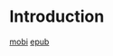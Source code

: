 # Introduction

[mobi](https://github.com/lucas161803/mind_and_nature_zh/raw/ebooks/%E5%BF%83%E6%99%BA%E8%88%87%E8%87%AA%E7%84%B6.mobi)
[epub](https://github.com/lucas161803/mind_and_nature_zh/raw/ebooks/%E5%BF%83%E6%99%BA%E8%88%87%E8%87%AA%E7%84%B6.epub)